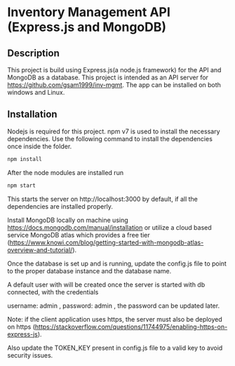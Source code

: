 # Inventory Management API (Express.js and MongoDB)


## Description

This project is build using Express.js(a node.js framework) for the API and MongoDB as a database. This project is intended as an API server for https://github.com/gsam1999/inv-mgmt. The app can be installed on both windows and Linux.

## Installation

Nodejs is required for this project. npm v7 is used to install the necessary dependencies. Use the following command to install the dependencies once inside the folder.

```bash
npm install

```
After the node modules are installed run 

```bash
npm start
```
This starts the server on http://localhost:3000 by default, if all the dependencies are installed properly.

Install MongoDB locally on machine using https://docs.mongodb.com/manual/installation 
or utilize a cloud based service MongoDB atlas which provides a free tier (https://www.knowi.com/blog/getting-started-with-mongodb-atlas-overview-and-tutorial/).

Once the database is set up and is running, update the config.js file to point to the proper database instance and the database name.

A default user with will be created once the server is started with db connected, with the credentials

username: admin , password: admin , the password can be updated later.

Note: if the client application uses https, the server must also be deployed on https (https://stackoverflow.com/questions/11744975/enabling-https-on-express-js).

Also update the TOKEN_KEY present in config.js file to a valid key  to avoid security issues.



